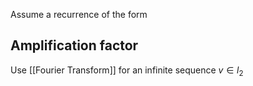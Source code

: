Assume a recurrence of the form

## Amplification factor
Use [[Fourier Transform]] for an infinite sequence $v\in l_{2}$
